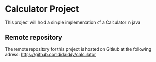 # Calculator Project
This project will hold a simple implementation of a Calculator in java
## Remote repository 
 The remote repository for this project is hosted on Github at the following adress: https://github.comdidaiddy/calculator
